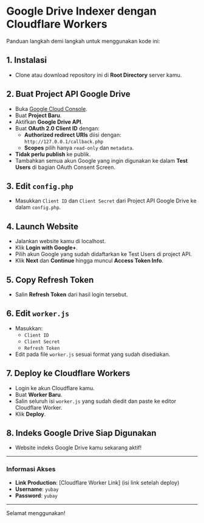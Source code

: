 # Google Drive Indexer dengan Cloudflare Workers

Panduan langkah demi langkah untuk menggunakan kode ini:

## 1. Instalasi
- Clone atau download repository ini di **Root Directory** server kamu.

## 2. Buat Project API Google Drive
- Buka [Google Cloud Console](https://console.cloud.google.com/).
- Buat **Project Baru**.
- Aktifkan **Google Drive API**.
- Buat **OAuth 2.0 Client ID** dengan:
  - **Authorized redirect URIs** diisi dengan: `http://127.0.0.1/callback.php`
  - **Scopes** pilih hanya `read-only` dan `metadata`.
- **Tidak perlu publish** ke publik.  
- Tambahkan semua akun Google yang ingin digunakan ke dalam **Test Users** di bagian OAuth Consent Screen.

## 3. Edit `config.php`
- Masukkan `Client ID` dan `Client Secret` dari Project API Google Drive ke dalam `config.php`.

## 4. Launch Website
- Jalankan website kamu di localhost.
- Klik **Login with Google+**.
- Pilih akun Google yang sudah didaftarkan ke Test Users di project API.
- Klik **Next** dan **Continue** hingga muncul **Access Token Info**.

## 5. Copy Refresh Token
- Salin **Refresh Token** dari hasil login tersebut.

## 6. Edit `worker.js`
- Masukkan:
  - `Client ID`
  - `Client Secret`
  - `Refresh Token`
- Edit pada file `worker.js` sesuai format yang sudah disediakan.

## 7. Deploy ke Cloudflare Workers
- Login ke akun Cloudflare kamu.
- Buat **Worker Baru**.
- Salin seluruh isi `worker.js` yang sudah diedit dan paste ke editor Cloudflare Worker.
- Klik **Deploy**.

## 8. Indeks Google Drive Siap Digunakan
- Website indeks Google Drive kamu sekarang aktif!

---
### Informasi Akses
- **Link Production**: [Cloudflare Worker Link] (isi link setelah deploy)
- **Username**: `yubay`
- **Password**: `yubay`

---

Selamat menggunakan!
